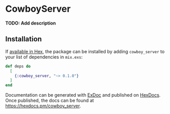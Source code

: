 # CowboyServer

**TODO: Add description**

## Installation

If [available in Hex](https://hex.pm/docs/publish), the package can be installed
by adding `cowboy_server` to your list of dependencies in `mix.exs`:

```elixir
def deps do
  [
    {:cowboy_server, "~> 0.1.0"}
  ]
end
```

Documentation can be generated with [ExDoc](https://github.com/elixir-lang/ex_doc)
and published on [HexDocs](https://hexdocs.pm). Once published, the docs can
be found at <https://hexdocs.pm/cowboy_server>.

